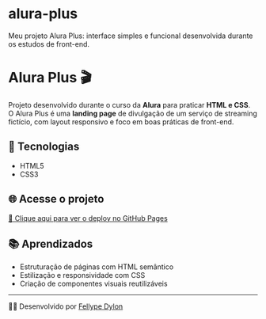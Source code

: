 # alura-plus
Meu projeto Alura Plus: interface simples e funcional desenvolvida durante os estudos de front-end.

# Alura Plus 🎬

Projeto desenvolvido durante o curso da **Alura** para praticar **HTML e CSS**.  
O Alura Plus é uma **landing page** de divulgação de um serviço de streaming fictício, com layout responsivo e foco em boas práticas de front-end.

## 🚀 Tecnologias
- HTML5  
- CSS3  

## 🌐 Acesse o projeto
[🔗 Clique aqui para ver o deploy no GitHub Pages](https://fellypedylon.github.io/alura-plus)  

## 📚 Aprendizados
- Estruturação de páginas com HTML semântico  
- Estilização e responsividade com CSS  
- Criação de componentes visuais reutilizáveis  

---

👨‍💻 Desenvolvido por [Fellype Dylon ](https://github.com/fellypedylon)

